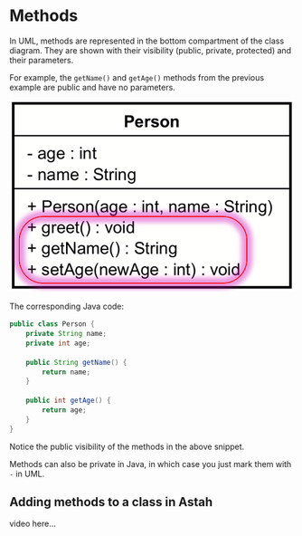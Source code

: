 # Methods

In UML, methods are represented in the bottom compartment of the class diagram. They are shown with their visibility (public, private, protected) and their parameters.

For example, the `getName()` and `getAge()` methods from the previous example are public and have no parameters.

![methods](Resources/Methods.png)

The corresponding Java code:

```java
public class Person {
    private String name;
    private int age;

    public String getName() {
        return name;
    }

    public int getAge() {
        return age;
    }
}
```

Notice the public visibility of the methods in the above snippet.

Methods can also be private in Java, in which case you just mark them with `-` in UML.

## Adding methods to a class in Astah

video here...